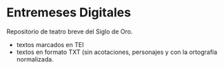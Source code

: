 # Entremeses Digitales

Repositorio de teatro breve del Siglo de Oro.

* textos marcados en TEI
* textos en formato TXT (sin acotaciones, personajes y con la ortografía normalizada.
